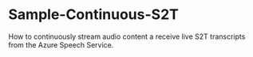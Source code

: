 # Sample-Continuous-S2T
How to continuously stream audio content a receive live S2T transcripts from the Azure Speech Service.
